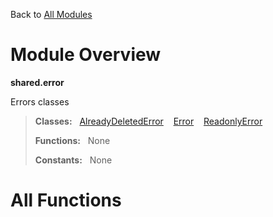 Back to [All Modules](https://github.com/pyrustic/shared/blob/master/docs/modules/README.md#readme)

# Module Overview

**shared.error**
 
Errors classes

> **Classes:** &nbsp; [AlreadyDeletedError](https://github.com/pyrustic/shared/blob/master/docs/modules/content/shared.error/content/classes/AlreadyDeletedError.md#class-alreadydeletederror) &nbsp;&nbsp; [Error](https://github.com/pyrustic/shared/blob/master/docs/modules/content/shared.error/content/classes/Error.md#class-error) &nbsp;&nbsp; [ReadonlyError](https://github.com/pyrustic/shared/blob/master/docs/modules/content/shared.error/content/classes/ReadonlyError.md#class-readonlyerror)
>
> **Functions:** &nbsp; None
>
> **Constants:** &nbsp; None

# All Functions



